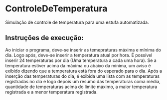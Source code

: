 # ControleDeTemperatura
Simulação de controle de temperatura para uma estufa automatizada.

Instruções de execução:
-------
Ao iniciar o programa, deve-se inserir as temepraturas máxima e mínima do dia. Logo após, deve-se inserir a temperatura atual por hora. É possível inserir 24 temperaturas por dia (Uma temperatura a cada uma hora). 
Se a temperatura estiver acima da máxima ou abaixo da mínima, um aviso é exibido dizendo que a temperatura está fora do esperado para o dia. 
Após a inserção das temperaturas do dia, é exibida uma lista com as temperaturas registradas no dia e logo depois um resumo das temperaturas coma média, quantidade de temperaturas acima do limite máximo, a maior temperatura registrada e a menor temperatura registrada.
